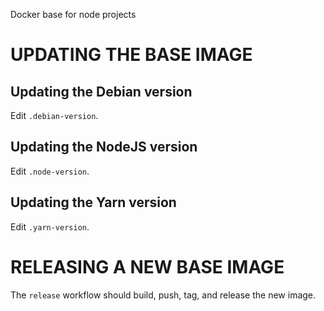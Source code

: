 Docker base for node projects

# UPDATING THE BASE IMAGE

## Updating the Debian version

Edit `.debian-version`.

## Updating the NodeJS version

Edit `.node-version`.

## Updating the Yarn version

Edit `.yarn-version`.

# RELEASING A NEW BASE IMAGE

The `release` workflow should build, push, tag, and release the new image.
